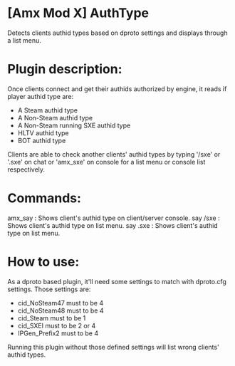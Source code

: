 # [Amx Mod X] AuthType
Detects clients authid types based on dproto settings and displays through a list menu.

# Plugin description:
Once clients connect and get their authids authorized by engine, it reads if player authid type are:
* A Steam authid type
* A Non-Steam authid type
* A Non-Steam running SXE authid type
* HLTV authid type
* BOT authid type

Clients are able to check another clients' authid types by typing '/sxe' or '.sxe' on chat or 'amx_sxe' on console for a list menu or console list respectively.

# Commands:
amx_say : Shows client's authid type on client/server console.
say /sxe : Shows client's authid type on list menu.
say .sxe : Shows client's authid type on list menu.

# How to use:
As a dproto based plugin, it'll need some settings to match with dproto.cfg settings. Those settings are:
* cid_NoSteam47   must to be 4
* cid_NoSteam48   must to be 4
* cid_Steam       must to be 1
* cid_SXEI        must to be 2 or 4
* IPGen_Prefix2   must to be 4

Running this plugin without those defined settings will list wrong clients' authid types.
